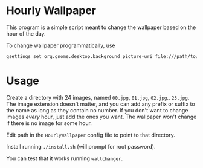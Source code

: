 # Hourly Wallpaper

This program is a simple script meant to change the wallpaper based on the hour of the day.

To change wallpaper programmatically, use
```bash
gsettings set org.gnome.desktop.background picture-uri file:///path/to/image.jpg
```

# Usage

Create a directory with 24 images, named `00.jpg`, `01.jpg`, `02.jpg`.. `23.jpg`. The image extension doesn't matter, and you can add any prefix or suffix to the name as long as they contain no number.
If you don't want to change images _every_ hour, just add the ones you want. The wallpaper won't change if there is no image for some hour.

Edit path in the `HourlyWallpaper` config file to point to that directory.

Install running `./install.sh` (will prompt for root password).

You can test that it works running `wallchanger`.

